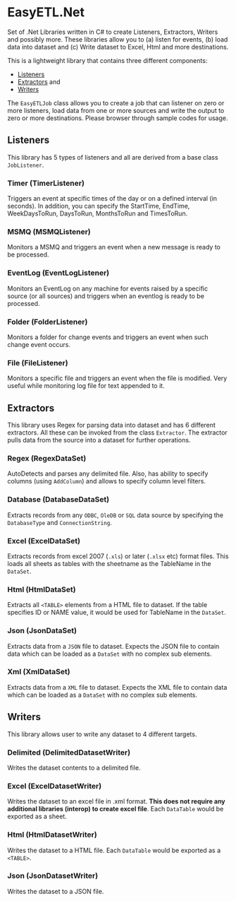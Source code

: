 # EasyETL.Net
Set of .Net Libraries written in C# to create Listeners, Extractors, Writers and possibly more. These libraries allow you to (a) listen for events, (b) load data into dataset and (c) Write dataset to Excel, Html and more destinations.

This is a lightweight library that contains three different components:

* [Listeners](#listeners)
* [Extractors](#extractors) and
* [Writers](#writers)

The `EasyETLJob` class allows you to create a job that can listener on zero or more listeners, load data from one or more sources and write the output to zero or more destinations.  Please browser through sample codes for usage.

## Listeners
This library has 5 types of listeners and all are derived from a base class `JobListener`.
### Timer (TimerListener)
Triggers an event at specific times of the day or on a defined interval (in seconds).  In addition, you can specify the StartTime, EndTime, WeekDaysToRun, DaysToRun, MonthsToRun and TimesToRun.
### MSMQ (MSMQListener)
Monitors a MSMQ and triggers an event when a new message is ready to be processed.
### EventLog (EventLogListener)
Monitors an EventLog on any machine for events raised by a specific source (or all sources) and triggers when an eventlog is ready to be processed.
### Folder (FolderListener)
Monitors a folder for change events and triggers an event when such change event occurs.
### File (FileListener)
Monitors a specific file and triggers an event when the file is modified.  Very useful while monitoring log file for text appended to it.

## Extractors 
This library uses Regex for parsing data into dataset and has 6 different extractors.  All these can be invoked from the class `Extractor`.  The extractor pulls data from the source into a dataset for further operations.
### Regex (RegexDataSet)
AutoDetects and parses any delimited file.  Also, has ability to specify columns (using `AddColumn`) and allows to specify column level filters.
### Database (DatabaseDataSet)
Extracts records from any `ODBC`, `OleDB` or `SQL` data source by specifying the `DatabaseType` and `ConnectionString`.
### Excel (ExcelDataSet)
Extracts records from excel 2007 (`.xls`) or later (`.xlsx` etc) format files.  This loads all sheets as tables with the sheetname as the TableName in the `DataSet`. 
### Html (HtmlDataSet)
Extracts all `<TABLE>` elements from a HTML file to dataset.  If the table specifies ID or NAME value, it would be used for TableName in the `DataSet`.
### Json (JsonDataSet)
Extracts data from a `JSON` file to dataset.  Expects the JSON file to contain data which can be loaded as a `DataSet` with no complex sub elements.
### Xml (XmlDataSet)
Extracts data from a `XML` file to dataset.  Expects the XML file to contain data which can be loaded as a `DataSet` with no complex sub elements.

## Writers
This library allows user to write any dataset to 4 different targets.
### Delimited (DelimitedDatasetWriter)
Writes the dataset contents to a delimited file.
### Excel (ExcelDatasetWriter)
Writes the dataset to an excel file in .xml format.  __This does not require any additional libraries (interop) to create excel file__.  Each `DataTable` would be exported as a sheet.
### Html (HtmlDatasetWriter)
Writes the dataset to a HTML file.  Each `DataTable` would be exported as a `<TABLE>`.
### Json (JsonDatasetWriter)
Writes the dataset to a JSON file.
